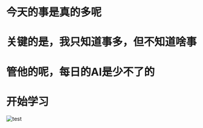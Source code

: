 # 今天的事是真的多呢
# 关键的是，我只知道事多，但不知道啥事
# 管他的呢，每日的AI是少不了的
# 开始学习
![test](https://i0.hdslb.com/bfs/article/ebc51b2b6ea2b8cfd5a40edddbdbd8b5e1c95fc5.png@942w_531h_progressive.webp)
